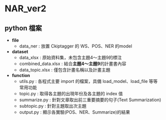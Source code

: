 # NAR_ver2
## python 檔案
- **file**
    - data_ner : 放置 Ckiptagger 的 WS、POS、NER 的model 
- **dataset**
    - data_xlsx : 原始資料集，未包含主題4～主題9的標注
    - combined_data.xlsx : 結合**主題4～主題9**的計畫書內容
    - data_topic.xlsx : 僅包含計畫名稱以及計畫主題 
- **function**
    - utils.py : 各程式主要 import 的檔案，具備 load_model、load_file 等等常用功能
    - topic.py : 取得各主題的出現年份及各主題的 index 值
    - summarize.py : 針對文章取出前三重要摘要的句子(Text Summarization)
    - subtopic.py : 針對主題取出次主題
    - output.py : 顯示各實驗(POS、NER、Summarize)的結果
